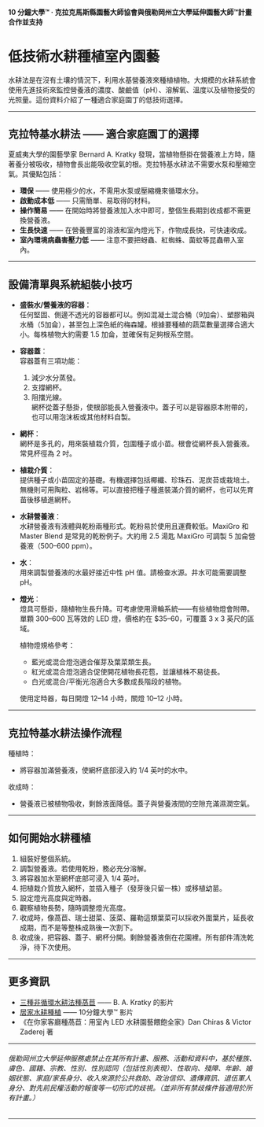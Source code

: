 #### 10 分鐘大學™ · 克拉克馬斯縣園藝大師協會與俄勒岡州立大學延伸園藝大師™計畫合作並支持

# 低技術水耕種植室內園藝

水耕法是在沒有土壤的情況下，利用水基營養液來種植植物。大規模的水耕系統會使用先進技術來監控營養液的濃度、酸鹼值（pH）、溶解氧、溫度以及植物接受的光照量。這份資料介紹了一種適合家庭園丁的低技術選擇。

---

## 克拉特基水耕法 —— 適合家庭園丁的選擇

夏威夷大學的園藝學家 Bernard A. Kratky 發現，當植物懸掛在營養液上方時，隨著養分被吸收，植物會長出能吸收空氣的根。克拉特基水耕法不需要水泵和壓縮空氣。其優點包括：

- **環保** —— 使用極少的水，不需用水泵或壓縮機來循環水分。
- **啟動成本低** —— 只需簡單、易取得的材料。
- **操作簡易** —— 在開始時將營養液加入水中即可，整個生長期到收成都不需更換營養液。
- **生長快速** —— 在營養豐富的溶液和室內燈光下，作物成長快，可快速收成。
- **室內環境病蟲害壓力低** —— 注意不要把蚜蟲、紅蜘蛛、菌蚊等昆蟲帶入室內。

---

## 設備清單與系統組裝小技巧

- **盛裝水/營養液的容器**：  
  任何堅固、側邊不透光的容器都可以。例如混凝土混合桶（9加侖）、塑膠箱與水桶（5加侖），甚至包上深色紙的梅森罐。根據要種植的蔬菜數量選擇合適大小。每株植物大約需要 1.5 加侖，並確保有足夠根系空間。

- **容器蓋**：  
  容器蓋有三項功能：  
  1. 減少水分蒸發。  
  2. 支撐網杯。  
  3. 阻擋光線。  
  網杯從蓋子懸掛，使根部能長入營養液中。蓋子可以是容器原本附帶的，也可以用泡沫板或其他材料自製。

- **網杯**：  
  網杯是多孔的，用來裝植栽介質，包圍種子或小苗。根會從網杯長入營養液。常見杯徑為 2 吋。

- **植栽介質**：  
  提供種子或小苗固定的基礎。有機選擇包括椰纖、珍珠石、泥炭苔或栽培土。無機則可用陶粒、岩棉等。可以直接把種子種進裝滿介質的網杯，也可以先育苗後移植進網杯。

- **水耕營養液**：  
  水耕營養液有液體與乾粉兩種形式。乾粉易於使用且運費較低。MaxiGro 和 Master Blend 是常見的乾粉例子。大約用 2.5 湯匙 MaxiGro 可調製 5 加侖營養液（500–600 ppm）。

- **水**：  
  用來調製營養液的水最好接近中性 pH 值。請檢查水源。井水可能需要調整 pH。

- **燈光**：  
  燈具可懸掛，隨植物生長升降。可考慮使用滑輪系統——有些植物燈會附帶。單顆 300–600 瓦等效的 LED 燈，價格約在 $35–60，可覆蓋 3 x 3 英尺的區域。

  植物燈規格參考：
  - 藍光或混合燈泡適合催芽及葉菜類生長。
  - 紅光或混合燈泡適合促使開花植物長花苞，並讓植株不易徒長。
  - 白光或混合/平衡光泡適合大多數成長階段的植物。

  使用定時器，每日開燈 12–14 小時，關燈 10–12 小時。

---

## 克拉特基水耕法操作流程

種植時：
- 將容器加滿營養液，使網杯底部浸入約 1/4 英吋的水中。

收成時：
- 營養液已被植物吸收，剩餘液面降低。蓋子與營養液間的空隙充滿濕潤空氣。

---

## 如何開始水耕種植

1. 組裝好整個系統。
2. 調製營養液。若使用乾粉，務必充分溶解。
3. 將容器加水至網杯底部可浸入 1/4 英吋。
4. 把植栽介質放入網杯，並插入種子（發芽後只留一株）或移植幼苗。
5. 設定燈光高度與定時器。
6. 觀察植物長勢，隨時調整燈光高度。
7. 收成時，像萵苣、瑞士甜菜、菠菜、羅勒這類葉菜可以採收外圍葉片，延長收成期，而不是等整株成熟後一次割下。
8. 收成後，把容器、蓋子、網杯分開。剩餘營養液倒在花園裡。所有部件清洗乾淨，待下次使用。

---

## 更多資訊

- [三種非循環水耕法種萵苣](https://www.youtube.com/watch?v=jiGQsfiPwkI) —— B. A. Kratky 的影片
- [居家水耕種植](http://www.cmastergardeners.org/10-minute-university) —— 10分鐘大學™ 影片
- 《在你家客廳種萵苣：用室內 LED 水耕園藝餵飽全家》Dan Chiras & Victor Zaderej 著

---

###### 俄勒岡州立大學延伸服務處禁止在其所有計畫、服務、活動和資料中，基於種族、膚色、國籍、宗教、性別、性別認同（包括性別表現）、性取向、殘障、年齡、婚姻狀態、家庭/家長身分、收入來源於公共救助、政治信仰、遺傳資訊、退伍軍人身分、對先前民權活動的報復等一切形式的歧視。（並非所有禁歧條件皆適用於所有計畫。）
---